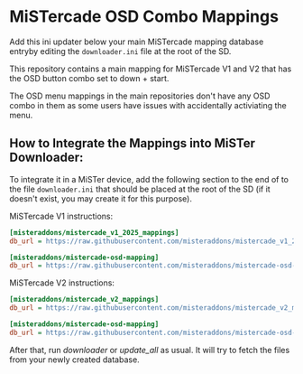 # MiSTercade OSD Combo Mappings
Add this ini updater below your main MiSTercade mapping database entryby editing the `downloader.ini` file at the root of the SD.

This repository contains a main mapping for MiSTercade V1 and V2 that has the OSD button combo set to down + start.

The OSD menu mappings in the main repositories don't have any OSD combo in them as some users have issues with accidentally activiating the menu.

## How to Integrate the Mappings into MiSTer Downloader:
To integrate it in a MiSTer device, add the following section to the end of to the file `downloader.ini` that should be placed at the root of the SD (if it doesn't exist, you may create it for this purpose).

MiSTercade V1 instructions:
```ini
[misteraddons/mistercade_v1_2025_mappings]
db_url = https://raw.githubusercontent.com/misteraddons/mistercade_v1_2025_mappings/db/db.json.zip

[misteraddons/mistercade-osd-mapping]
db_url = https://raw.githubusercontent.com/misteraddons/mistercade-osd-mapping/db/db.json.zip
```

MiSTercade V2 instructions:
```ini
[misteraddons/mistercade_v2_mappings]
db_url = https://raw.githubusercontent.com/misteraddons/mistercade_v2_mappings/db/db.json.zip

[misteraddons/mistercade-osd-mapping]
db_url = https://raw.githubusercontent.com/misteraddons/mistercade-osd-mapping/db/db.json.zip
```
After that, run *downloader* or *update_all* as usual. It will try to fetch the files from your newly created database. 
